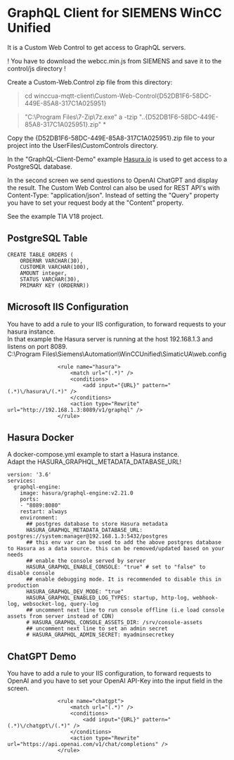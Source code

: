 # GraphQL Client for SIEMENS WinCC Unified

It is a Custom Web Control to get access to GraphQL servers.

! You have to download the webcc.min.js from SIEMENS and save it to the control/js directory !  

Create a Custom-Web.Control zip file from this directory:   
> cd winccua-mqtt-client\Custom-Web-Control\{D52DB1F6-58DC-449E-85A8-317C1A025951}

> "C:\Program Files\7-Zip\7z.exe" a -tzip "..\{D52DB1F6-58DC-449E-85A8-317C1A025951}.zip" *

Copy the {D52DB1F6-58DC-449E-85A8-317C1A025951}.zip file to your project into the UserFiles\CustomControls directory.

In the "GraphQL-Client-Demo" example [Hasura.io](https://hasura.io) is used to get access to a PostgreSQL database.  

In the second screen we send questions to OpenAI ChatGPT and display the result. The Custom Web Control can also be used for REST API's with Content-Type: "application/json". Instead of setting the "Query" property you have to set your request body at the "Content" property. 

See the example TIA V18 project.  

## PostgreSQL Table
``` 
CREATE TABLE ORDERS (
	ORDERNR VARCHAR(30),	
	CUSTOMER VARCHAR(100),	
	AMOUNT integer, 
	STATUS VARCHAR(30),
	PRIMARY KEY (ORDERNR))
```

## Microsoft IIS Configuration
You have to add a rule to your IIS configuration, to forward requests to your hasura instance.  
In that example the Hasura server is running at the host 192.168.1.3 and listens on port 8089.  
C:\Program Files\Siemens\Automation\WinCCUnified\SimaticUA\web.config
```
                <rule name="hasura">
                    <match url="(.*)" />
                    <conditions>
                        <add input="{URL}" pattern="(.*)\/hasura\/(.*)" />
                    </conditions>
                    <action type="Rewrite" url="http://192.168.1.3:8089/v1/graphql" />
                </rule>  
```

## Hasura Docker 
A docker-compose.yml example to start a Hasura instance.   
Adapt the HASURA_GRAPHQL_METADATA_DATABASE_URL!
```
version: '3.6'
services:
  graphql-engine:
    image: hasura/graphql-engine:v2.21.0
    ports:
    - "8089:8080"
    restart: always
    environment:
      ## postgres database to store Hasura metadata
      HASURA_GRAPHQL_METADATA_DATABASE_URL: postgres://system:manager@192.168.1.3:5432/postgres
      ## this env var can be used to add the above postgres database to Hasura as a data source. this can be removed/updated based on your needs
      ## enable the console served by server
      HASURA_GRAPHQL_ENABLE_CONSOLE: "true" # set to "false" to disable console
      ## enable debugging mode. It is recommended to disable this in production
      HASURA_GRAPHQL_DEV_MODE: "true"
      HASURA_GRAPHQL_ENABLED_LOG_TYPES: startup, http-log, webhook-log, websocket-log, query-log
      ## uncomment next line to run console offline (i.e load console assets from server instead of CDN)
      # HASURA_GRAPHQL_CONSOLE_ASSETS_DIR: /srv/console-assets
      ## uncomment next line to set an admin secret
      # HASURA_GRAPHQL_ADMIN_SECRET: myadminsecretkey

```

## ChatGPT Demo
You have to add a rule to your IIS configuration, to forward requests to OpenAI and you have to set your OpenAI API-Key into the input field in the screen. 
```
                <rule name="chatgpt">
                    <match url="(.*)" />
                    <conditions>
                        <add input="{URL}" pattern="(.*)\/chatgpt\/(.*)" />
                    </conditions>
                    <action type="Rewrite" url="https://api.openai.com/v1/chat/completions" />
                </rule>       
```